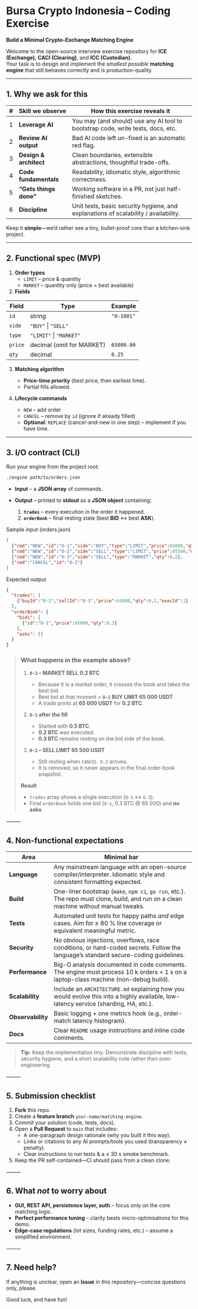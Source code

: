 # Bursa Crypto Indonesia – Coding Exercise  
**Build a Minimal Crypto-Exchange Matching Engine**

Welcome to the open-source interview exercise repository for **ICE (Exchange)**, **CACI (Clearing)**, and **ICC (Custodian)**.  
Your task is to design and implement the *smallest possible* **matching engine** that still behaves correctly and is production-quality.

---

## 1. Why we ask for this
| # | Skill we observe | How this exercise reveals it |
|---|------------------|------------------------------|
| 1 | **Leverage AI** | You may (and should) use any AI tool to bootstrap code, write tests, docs, etc. |
| 2 | **Review AI output** | Bad AI code left un-fixed is an automatic red flag. |
| 3 | **Design & architect** | Clean boundaries, extensible abstractions, thoughtful trade-offs. |
| 4 | **Code fundamentals** | Readability, idiomatic style, algorithmic correctness. |
| 5 | **“Gets things done”** | Working software in a PR, not just half-finished sketches. |
| 6 | **Discipline** | Unit tests, basic security hygiene, and explanations of scalability / availability. |

Keep it **simple**—we’d rather see a tiny, bullet-proof core than a kitchen-sink project.

---

## 2. Functional spec (MVP)

1. **Order types**  
   * `LIMIT` – price & quantity  
   * `MARKET` – quantity only (price = best available)  
2. **Fields**

| Field | Type | Example |
|-------|------|---------|
| `id`  | string | `"O-1001"` |
| `side`| `"BUY"` &#124; `"SELL"` | |
| `type`| `"LIMIT"` &#124; `"MARKET"` | |
| `price` | decimal (omit for MARKET) | `65000.00` |
| `qty`   | decimal | `0.25` |

3. **Matching algorithm**  
   * **Price-time priority** (best price, then earliest time).  
   * Partial fills allowed.  

4. **Lifecycle commands**  
   * `NEW` – add order  
   * `CANCEL` – remove by `id` (ignore if already filled)  
   * **Optional**: `REPLACE` (cancel-and-new in one step) – implement if you have time.  

---

## 3. I/O contract (CLI)

Run your engine from the project root:

```bash
./engine path/to/orders.json
```

* **Input** – a **JSON array** of commands.

* **Output** – printed to **stdout** as a **JSON object** containing:  
  1. **`trades`** – every execution in the order it happened.  
  2. **`orderBook`** – final resting state (best **BID** ↔ best **ASK**).

Sample input (orders.json)

```json
[
  {"cmd":"NEW","id":"O-1","side":"BUY","type":"LIMIT","price":65000,"qty":0.5},
  {"cmd":"NEW","id":"O-2","side":"SELL","type":"LIMIT","price":65500,"qty":0.3},
  {"cmd":"NEW","id":"O-3","side":"SELL","type":"MARKET","qty":0.2},
  {"cmd":"CANCEL","id":"O-2"}
]
```

Expected output

```json
{
  "trades": [
    {"buyId":"O-1","sellId":"O-3","price":65000,"qty":0.2,"execId":1}
  ],
  "orderBook": {
    "bids": [
      {"id":"O-1","price":65000,"qty":0.3}
    ],
    "asks": []
  }
}
```

<!-- 📖 Sample execution walk-through -->

> ### What happens in the example above?
>
> 1. **`O-3` – MARKET SELL 0.2 BTC**  
>    * Because it is a *market* order, it crosses the book and takes the best bid.  
>    * Best bid at that moment = **`O-1` BUY LIMIT 65 000 USDT**.  
>    * A trade prints at **65 000 USDT** for **0.2 BTC**.
>
> 2. **`O-1` after the fill**  
>    * Started with **0.5 BTC**.  
>    * **0.2 BTC** was executed.  
>    * **0.3 BTC** remains resting on the bid side of the book.
>
> 3. **`O-2` – SELL LIMIT 65 500 USDT**  
>    * Still resting when `CANCEL O-2` arrives.  
>    * It is removed, so it never appears in the final order-book snapshot.
>
> **Result**  
> * `trades` array shows a single execution (`O-1` ↔ `O-3`).  
> * Final `orderBook` holds one bid (`O-1`, 0.3 BTC @ 65 000) and **no asks**.

⸻

## 4. Non-functional expectations

| Area            | Minimal bar                                                                                                                         |
|-----------------|-------------------------------------------------------------------------------------------------------------------------------------|
| **Language**    | Any mainstream language with an open-source compiler/interpreter. Idiomatic style and consistent formatting expected.               |
| **Build**       | One-liner bootstrap (`make`, `npm ci`, `go run`, etc.). The repo must clone, build, and run on a clean machine without manual tweaks.|
| **Tests**       | Automated unit tests for happy paths *and* edge cases. Aim for ≥ 80 % line coverage or equivalent meaningful metric.                |
| **Security**    | No obvious injections, overflows, race conditions, or hard-coded secrets. Follow the language’s standard secure-coding guidelines.  |
| **Performance** | Big-O analysis documented in code comments. The engine must process 10 k orders < 1 s on a laptop-class machine (non-debug build).   |
| **Scalability** | Include an `ARCHITECTURE.md` explaining how you would evolve this into a highly available, low-latency service (sharding, HA, etc.).|
| **Observability**| Basic logging + one metrics hook (e.g., order-match latency histogram).                                                            |
| **Docs**        | Clear `README` usage instructions and inline code comments.                                                                         |

> **Tip:** Keep the implementation tiny. Demonstrate discipline with tests, security hygiene, and a short scalability note rather than over-engineering


⸻

## 5. Submission checklist

1. **Fork** this repo.  
2. Create a **feature branch** `your-name/matching-engine`.  
3. Commit your solution (code, tests, docs).  
4. Open a **Pull Request** to `main` that includes:  
   * A one-paragraph design rationale (why you built it this way).  
   * Links or citations to any AI prompts/tools you used (transparency ≠ penalty).  
   * Clear instructions to run tests & a ≤ 30 s smoke benchmark.  
5. Keep the PR self-contained—CI should pass from a clean clone.

⸻

## 6. What *not* to worry about

* **GUI, REST API, persistence layer, auth** – focus only on the core matching logic.  
* **Perfect performance tuning** – clarity beats micro-optimisations for this demo.  
* **Edge-case regulations** (lot sizes, funding rates, etc.) – assume a simplified environment.

⸻

## 7. Need help?

If anything is unclear, open an **Issue** in this repository—concise questions only, please.

Good luck, and have fun!

